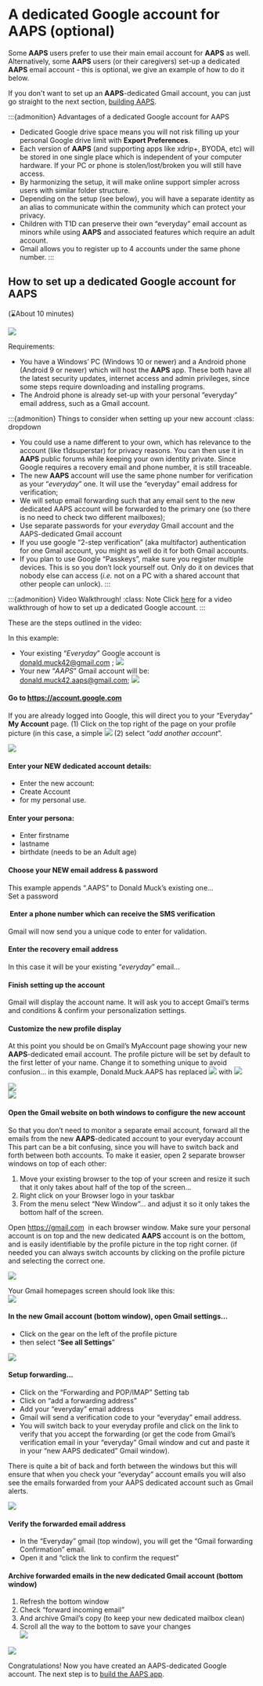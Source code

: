 # A dedicated Google account for AAPS (optional)

Some **AAPS** users prefer to use their main email account for **AAPS** as well. Alternatively, some **AAPS** users (or their caregivers) set-up a dedicated **AAPS** email account - this is optional, we give an example of how to do it below.

If you don't want to set up an **AAPS**-dedicated Gmail account, you can just go straight to the next section, [building AAPS](building-AAPS.md).

:::{admonition} Advantages of a dedicated Google account for AAPS

- Dedicated Google drive space means you will not risk filling up your personal Google drive limit with **Export Preferences**.
- Each version of **AAPS** (and supporting apps like xdrip+, BYODA, etc) will be stored in one single place which is independent of your computer hardware. If your PC or phone is stolen/lost/broken you will still have access.
- By harmonizing the setup, it will make online support simpler across users with similar folder structure.
- Depending on the setup (see below), you will have a separate identity as an alias to communicate within the community which can protect your privacy. 
- Children with T1D can preserve their own “everyday” email account as minors while using **AAPS** and associated features which require an adult account.
- Gmail allows you to register up to 4 accounts under the same phone number.
  :::

## How to set up a dedicated Google account for AAPS

(⌛About 10 minutes)

![](../images/Building-the-App/building_0001.png)

Requirements:

- You have a Windows’ PC (Windows 10 or newer) and a Android phone (Android 9 or newer) which will host the **AAPS** app. These both have all the latest security updates, internet access and admin privileges, since some steps require downloading and installing programs.
- The Android phone is already set-up with your personal ”everyday”  email address, such as a Gmail account.

:::{admonition} Things to consider when setting up your new account
:class: dropdown

- You could use a name different to your own, which has relevance to the account (like t1dsuperstar) for privacy reasons. You can then use it in **AAPS** public forums while keeping your own identity private. Since Google requires a recovery email and phone number, it is still traceable.
- The new **AAPS** account will use the same phone number for verification as your “_everyday_” one. It will use the “everyday” email address for verification;
- We will setup email forwarding such that any email sent to the new dedicated AAPS account will be forwarded to the primary one (so there is no need to check two different mailboxes);
- Use separate passwords for your _everyday_ Gmail account and the AAPS-dedicated Gmail account
- If you use google “2-step verification” (aka multifactor) authentication for one Gmail account, you might as well do it for both Gmail accounts.
- If you plan to use Google “Passkeys”, make sure you register multiple devices. This is so you don’t lock yourself out. Only do it on devices that nobody else can access (_i.e._ not on a PC with a shared account that other people can unlock).
  :::

:::{admonition}  Video Walkthrough!
:class: Note
Click [here](https://drive.google.com/file/d/1dMZTIolO-kd2eB0soP7boEVtHeCDEQBF/view?usp=drive_link) for a video walkthrough of how to set up a dedicated Google account.
:::

These are the steps outlined in the video:

In this example: 

- Your existing “_Everyday_” Google account is <donald.muck42@gmail.com> ; ![](../images/Building-the-App/building_0002.png)
- Your new “_AAPS_” Gmail account will be: <donald.muck42.aaps@gmail.com>; ![](../images/Building-the-App/building_0003.png)

#### Go to <https://account.google.com> 

If you are already logged into Google, this will direct you to your “Everyday” **My Account** page.
(1) Click on the top right of the page on your profile picture (in this case, a simple ![](../images/Building-the-App/building_0002.png)
(2) select “_add another account_”.

![](../images/Building-the-App/building_0005.png)

#### Enter your NEW dedicated account details: 

- Enter the new account: 
- Create Account
- for my personal use. 

#### Enter your persona:

- Enter firstname
- lastname
- birthdate (needs to be an Adult age)

#### Choose your NEW email address & password

This example appends “.AAPS” to Donald Muck’s existing one…\
Set a password

####  Enter a phone number which can receive the SMS verification

Gmail will now send you a unique code to enter for validation.

#### Enter the recovery email address 

In this case it will be your existing “_everyday_” email…

#### Finish setting up the account

Gmail will display the account name. It will ask you to accept Gmail’s terms and conditions & confirm your personalization settings.

#### Customize the new profile display

At this point you should be on Gmail’s MyAccount page showing your new **AAPS**-dedicated email account. The profile picture will be set by default to the first letter of your name. Change it to something unique to avoid confusion… in this example, Donald.Muck.AAPS has replaced ![](../images/Building-the-App/building_0002.png) with ![](../images/Building-the-App/building_0003.png)

![](../images/Building-the-App/building_0007.png)\
![](../images/Building-the-App/building_0008.png)

#### Open the Gmail website on both windows to configure the new account

So that you don’t need to monitor a separate email account, forward all the emails from the new **AAPS**-dedicated account to your everyday account \
This part can be a bit confusing, since you will have to switch back and forth between both accounts. To make it easier, open 2 separate browser windows on top of each other:

1. Move your existing browser to the top of your screen and resize it such that it only takes about half of the top of the screen… 
2. Right click on your Browser logo in your taskbar 
3. From the menu select “New Window”... and adjust it so it only takes the bottom half of the screen.

Open <https://gmail.com>  in each browser window. Make sure your personal account is on top and the new dedicated **AAPS** account is on the bottom, and is easily identifiable by the profile picture in the top right corner. (if needed you can always switch accounts by clicking on the profile picture and selecting the correct one.

![](../images/Building-the-App/building_0009.png)

Your Gmail homepages screen should look like this:\
![](../images/Building-the-App/building_0010.png)

#### In the new Gmail account (bottom window), open Gmail settings… 

- Click on the gear on the left of the profile picture 
- then select “**See all Settings**”

![](../images/Building-the-App/building_0011.png)

#### Setup forwarding…

- Click on the “Forwarding and POP/IMAP” Setting tab
- Click on “add a forwarding address”
- Add your “everyday” email address
- Gmail will send a verification code to your “everyday” email address. 
- You will switch back to your everyday profile and click on the link to verify that you accept the forwarding (or get the code from Gmail’s verification email in your “everyday” Gmail window and cut and paste it in your “new AAPS dedicated” Gmail window).

There is quite a bit of back and forth between the windows but this will ensure that when you check your “everyday” account emails you will also see the emails forwarded from your AAPS dedicated account such as Gmail alerts.

![](../images/Building-the-App/building_0012.png)

#### Verify the forwarded email address

- In the “Everyday” gmail (top window), you will get the “Gmail forwarding Confirmation” email. 
- Open it and “click the link to confirm the request”

#### Archive forwarded emails in the new dedicated Gmail account (bottom window)

<!---->

1. Refresh the bottom window
2. Check “forward incoming email”
3. And archive Gmail’s copy (to keep your new dedicated mailbox clean)
4. Scroll all the way to the bottom to save your changes\
   ![](../images/Building-the-App/building_0013.png)

![](../images/Building-the-App/building_0014.png)

Congratulations! Now you have created an AAPS-dedicated Google account. The next step is to [build the AAPS app](building-AAPS.md).
